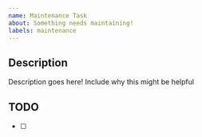 ```yaml
---
name: Maintenance Task
about: Something needs maintaining!
labels: maintenance
---
```


## Description
Description goes here! Include why this might be helpful

## TODO
- [ ]
